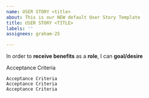 ```yaml
---
name: USER STORY <title>
about: This is our NEW default User Story Template
title: USER STORY <TITLE>
labels: ''
assignees: graham-25

---
```


In order to **receive benefits** as a **role**, I can **goal/desire**

Acceptance Criteria
```
Acceptance Criteria
Acceptance Criteria
Acceptance Criteria
```
